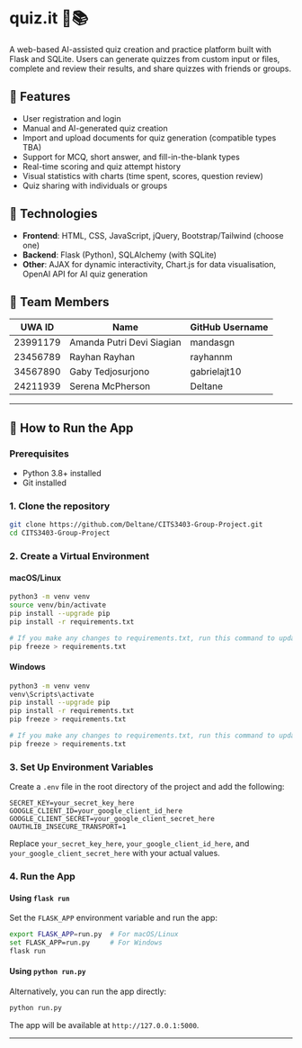 # quiz.it 🧠📚

A web-based AI-assisted quiz creation and practice platform built with Flask and SQLite. Users can generate quizzes from
custom input or files, complete and review their results, and share quizzes with friends or groups.

## 🌟 Features

- User registration and login
- Manual and AI-generated quiz creation
- Import and upload documents for quiz generation (compatible types TBA)
- Support for MCQ, short answer, and fill-in-the-blank types
- Real-time scoring and quiz attempt history
- Visual statistics with charts (time spent, scores, question review)
- Quiz sharing with individuals or groups

## 🚀 Technologies

- **Frontend**: HTML, CSS, JavaScript, jQuery, Bootstrap/Tailwind (choose one)
- **Backend**: Flask (Python), SQLAlchemy (with SQLite)
- **Other**: AJAX for dynamic interactivity, Chart.js for data visualisation, OpenAI API for AI quiz generation

## 👥 Team Members

| UWA ID   | Name                      | GitHub Username |
|----------|---------------------------|-----------------|
| 23991179 | Amanda Putri Devi Siagian | mandasgn        |
| 23456789 | Rayhan Rayhan             | rayhannm        |
| 34567890 | Gaby Tedjosurjono         | gabrielajt10    |
| 24211939 | Serena McPherson          | Deltane         |

---

## 🧠 How to Run the App

### Prerequisites

- Python 3.8+ installed
- Git installed

### 1. Clone the repository

```bash
git clone https://github.com/Deltane/CITS3403-Group-Project.git
cd CITS3403-Group-Project
```

### 2. Create a Virtual Environment

#### macOS/Linux

```bash
python3 -m venv venv  
source venv/bin/activate  
pip install --upgrade pip  
pip install -r requirements.txt

# If you make any changes to requirements.txt, run this command to update the file
pip freeze > requirements.txt
```

#### Windows

```bash
python3 -m venv venv  
venv\Scripts\activate  
pip install --upgrade pip  
pip install -r requirements.txt
pip freeze > requirements.txt

# If you make any changes to requirements.txt, run this command to update the file
pip freeze > requirements.txt
```

### 3. Set Up Environment Variables

Create a `.env` file in the root directory of the project and add the following:

```dotenv
SECRET_KEY=your_secret_key_here
GOOGLE_CLIENT_ID=your_google_client_id_here
GOOGLE_CLIENT_SECRET=your_google_client_secret_here
OAUTHLIB_INSECURE_TRANSPORT=1
```

Replace `your_secret_key_here`, `your_google_client_id_here`, and `your_google_client_secret_here` with your actual values.

### 4. Run the App

#### Using `flask run`

Set the `FLASK_APP` environment variable and run the app:

```bash
export FLASK_APP=run.py  # For macOS/Linux
set FLASK_APP=run.py     # For Windows
flask run
```

#### Using `python run.py`

Alternatively, you can run the app directly:

```bash
python run.py
```

The app will be available at `http://127.0.0.1:5000`.

---
